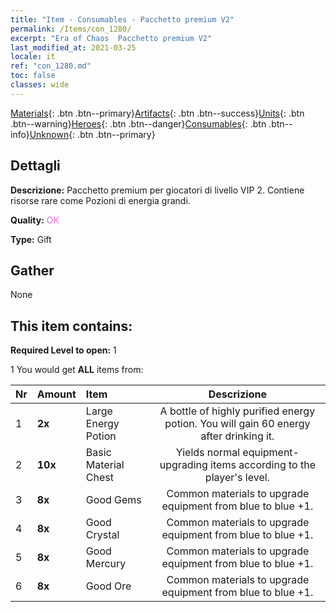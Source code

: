 ```yaml
---
title: "Item - Consumables - Pacchetto premium V2"
permalink: /Items/con_1280/
excerpt: "Era of Chaos  Pacchetto premium V2"
last_modified_at: 2021-03-25
locale: it
ref: "con_1280.md"
toc: false
classes: wide
---
```

 [Materials](/it/Items/){: .btn .btn--primary}[Artifacts](/it/Items/Artifacts/){: .btn .btn--success}[Units](/it/Items/Units/){: .btn .btn--warning}[Heroes](/it/Items/Heroes/){: .btn .btn--danger}[Consumables](/it/Items/Consumables/){: .btn .btn--info}[Unknown](/it/Items/Unknown/){: .btn .btn--primary}

## Dettagli
 **Descrizione:** Pacchetto premium per giocatori di livello VIP 2. Contiene risorse rare come Pozioni di energia grandi.

 **Quality:** <span style="color: #DA70D6">OK</span>

 **Type:** Gift

## Gather

  None

## This item contains:

 **Required Level to open:** 1

 1 You would get **ALL** items  from:

  | Nr | Amount |     Item    | Descrizione |
  |:---|:-------|:------------|:-----------:|
  | 1 |  **2x** | Large Energy Potion | A bottle of highly purified energy potion. You will gain 60 energy after drinking it.  | 
  | 2 |  **10x** | Basic Material Chest | Yields normal equipment-upgrading items according to the player's level.  | 
  | 3 |  **8x** | Good Gems | Common materials to upgrade equipment from blue to blue +1.  | 
  | 4 |  **8x** | Good Crystal | Common materials to upgrade equipment from blue to blue +1.  | 
  | 5 |  **8x** | Good Mercury | Common materials to upgrade equipment from blue to blue +1.  | 
  | 6 |  **8x** | Good Ore | Common materials to upgrade equipment from blue to blue +1.  | 
